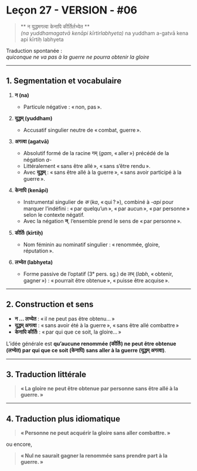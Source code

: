 # Leçon 27 - VERSION - #06

> ** न युद्धमगत्वा केनापि कीर्तिर्लभ्येत **  
> *(na yuddhamagatvā kenāpi kīrtirlabhyeta)*
> na yuddham a-gatvā kena api kīrtiḥ labhyeta 
  
Traduction spontanée :  
*quiconque ne va pas à la guerre ne pourra obtenir la gloire*
 
---

## 1. Segmentation et vocabulaire

1. **न (na)**  
   - Particule négative : « non, pas ».  

2. **युद्धम् (yuddham)**  
   - Accusatif singulier neutre de « combat, guerre ».  

3. **अगत्वा (agatvā)**  
   - Absolutif formé de la racine गम् (*gam*, « aller ») précédé de la négation *a-*  
   - Littéralement « sans être allé », « sans s’être rendu ».  
   - Avec **युद्धम्** : « sans être allé à la guerre », « sans avoir participé à la guerre ».  

4. **केनापि (kenāpi)**  
   - Instrumental singulier de *क* (*ka*, « qui ? »), combiné à *-api* pour marquer l’indéfini : « par quelqu’un », « par aucun », « par personne » selon le contexte négatif.  
   - Avec la négation **न**, l’ensemble prend le sens de « par personne ».  

5. **कीर्तिः (kīrtiḥ)**  
   - Nom féminin au nominatif singulier : « renommée, gloire, réputation ».  

6. **लभ्येत (labhyeta)**  
   - Forme passive de l’optatif (3ᵉ pers. sg.) de लभ् (*labh*, « obtenir, gagner ») : « pourrait être obtenue », « puisse être acquise ».  

---

## 2. Construction et sens

- **न … लभ्येत** : « il ne peut pas être obtenu… »  
- **युद्धम् अगत्वा** : « sans avoir été à la guerre », « sans être allé combattre »  
- **केनापि कीर्तिः** : « par qui que ce soit, la gloire… »  

L’idée générale est **qu’aucune renommée (कीर्तिः) ne peut être obtenue (लभ्येत) par qui que ce soit (केनापि) sans aller à la guerre (युद्धम् अगत्वा)**.

---

## 3. Traduction littérale

> **« La gloire ne peut être obtenue par personne sans être allé à la guerre. »**

---

## 4. Traduction plus idiomatique

> **« Personne ne peut acquérir la gloire sans aller combattre. »**  

ou encore,

> **« Nul ne saurait gagner la renommée sans prendre part à la guerre. »**
